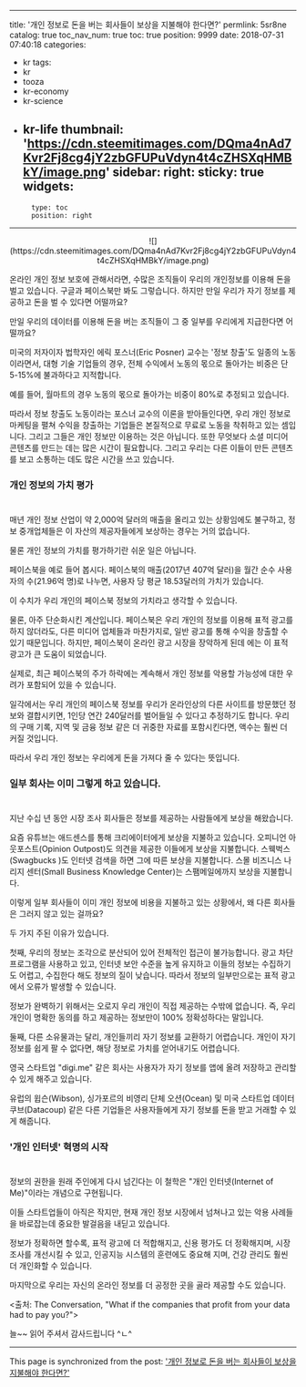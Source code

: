 
---
title: '개인 정보로 돈을 버는 회사들이 보상을 지불해야 한다면?'
permlink: 5sr8ne
catalog: true
toc_nav_num: true
toc: true
position: 9999
date: 2018-07-31 07:40:18
categories:
- kr
tags:
- kr
- tooza
- kr-economy
- kr-science
- kr-life
thumbnail: 'https://cdn.steemitimages.com/DQma4nAd7Kvr2Fj8cg4jY2zbGFUPuVdyn4t4cZHSXqHMBkY/image.png'
sidebar:
    right:
        sticky: true
widgets:
    -
        type: toc
        position: right
---


<center>
![](https://cdn.steemitimages.com/DQma4nAd7Kvr2Fj8cg4jY2zbGFUPuVdyn4t4cZHSXqHMBkY/image.png)
</center>

온라인 개인 정보 보호에 관해서라면, 수많은 조직들이 우리의 개인정보를 이용해 돈을 벌고 있습니다. 구글과 페이스북만 봐도 그렇습니다. 하지만 만일 우리가 자기 정보를 제공하고 돈을 벌 수 있다면 어떨까요? 

만일 우리의 데이터를 이용해 돈을 버는 조직들이 그 중 일부를 우리에게 지급한다면 어떨까요? 

미국의 저자이자 법학자인 에릭 포스너(Eric Posner) 교수는 '정보 창출'도 일종의 노동이라면서, 대형 기술 기업들의 경우, 전체 수익에서 노동의 몫으로 돌아가는 비중은 단 5-15%에 불과하다고 지적합니다.

예를 들어, 월마트의 경우 노동의 몫으로 돌아가는 비중이 80%로 추정되고 있습니다. 

따라서 정보 창출도 노동이라는 포스너 교수의 이론을 받아들인다면, 우리 개인 정보로  마케팅을 펼쳐 수익을 창출하는 기업들은 본질적으로 무료로 노동을 착취하고 있는 셈입니다. 그리고 그들은 개인 정보만 이용하는 것은 아닙니다. 또한 무엇보다 소셜 미디어 콘텐츠를 만드는 데는 많은 시간이 필요합니다. 그리고 우리는 다른 이들이 만든 콘텐츠를 보고 소통하는 데도 많은 시간을 쓰고 있습니다. 

### 개인 정보의 가치 평가
#
매년 개인 정보 산업이 약 2,000억 달러의 매출을 올리고 있는 상황임에도 불구하고,  정보 중개업체들은 이 자산의 제공자들에게 보상하는 경우는 거의 없습니다.

물론 개인 정보의 가치를 평가하기란 쉬운 일은 아닙니다.

페이스북을 예로 들어 봅시다. 페이스북의 매출(2017년 407억 달러)을 월간 순수 사용자의 수(21.96억 명)로 나누면, 사용자 당 평균 18.53달러의 가치가 있습니다.

이 수치가 우리 개인의 페이스북 정보의 가치라고 생각할 수 있습니다.

물론, 아주 단순화시킨 계산입니다. 페이스북은 우리 개인의 정보를 이용해 표적 광고를 하지 않더라도, 다른 미디어 업체들과 마찬가지로, 일반 광고를 통해 수익을 창출할 수 있기 때문입니다. 하지만, 페이스북이 온라인 광고 시장을 장악하게 된데 에는 이 표적 광고가 큰 도움이 되었습니다. 

실제로, 최근 페이스북의 주가 하락에는 계속해서 개인 정보를 악용할 가능성에 대한 우려가 포함되어 있을 수 있습니다.

일각에서는 우리 개인의 페이스북 정보를 우리가 온라인상의 다른 사이트를 방문했던 정보와 결합시키면, 1인당 연간 240달러를 벌어들일 수 있다고 추정하기도 합니다. 우리의 구매 기록, 지역 및 금융 정보 같은 더 귀중한 자료를 포함시킨다면, 액수는 훨씬 더 커질 것입니다. 

따라서 우리 개인 정보는 우리에게 돈을 가져다 줄 수 있다는 뜻입니다.

### 일부 회사는 이미 그렇게 하고 있습니다.
#
지난 수십 년 동안 시장 조사 회사들은 정보를 제공하는 사람들에게 보상을 해왔습니다. 

요즘 유튜브는 애드센스를 통해 크리에이터에게 보상을  지불하고 있습니다. 오피니언 아웃포스트(Opinion Outpost)도 의견을 제공한 이들에게 보상을 지불합니다. 스웩벅스(Swagbucks )도 인터넷 검색을 하면 그에 따른 보상을 지불합니다. 스몰 비즈니스 나리지 센터(Small Business Knowledge Center)는 스팸메일에까지 보상을 지불합니다.

이렇게 일부 회사들이 이미 개인 정보에 비용을 지불하고 있는 상황에서, 왜 다른 회사들은 그러지 않고 있는 걸까요? 

두 가지 주된 이유가 있습니다.

첫째, 우리의 정보는 조각으로 분산되어 있어 전체적인 접근이 불가능합니다. 광고 차단 프로그램을 사용하고 있고, 인터넷 보안 수준을 높게 유지하고 이들의 정보는 수집하기도 어렵고, 수집한다 해도 정보의 질이 낮습니다. 따라서 정보의 일부만으로는 표적 광고에서 오류가 발생할 수 있습니다.

정보가 완벽하기 위해서는 오로지 우리 개인이 직접 제공하는 수밖에 없습니다. 즉, 우리 개인이 명확한 동의를 하고  제공하는 정보만이 100% 정확성하다는 말입니다.

둘째, 다른 소유물과는 달리, 개인들끼리 자기 정보를 교환하기 어렵습니다. 개인이 자기 정보를 쉽게 팔 수 없다면, 해당 정보로 가치를 얻어내기도 어렵습니다.

영국 스타트업 "digi.me" 같은 회사는 사용자가 자기 정보를 앱에 올려 저장하고 관리할 수 있게 해주고 있습니다. 

유럽의 윕슨(Wibson), 싱가포르의 비영리 단체 오션(Ocean) 및 미국 스타트업 데이터쿠브(Datacoup) 같은 다른 기업들은 사용자들에게 자기 정보를 돈을 받고 거래할 수 있게 해줍니다. 

### '개인 인터넷' 혁명의 시작
#
정보의 권한을 원래 주인에게 다시 넘긴다는 이 철학은 "개인 인터넷(Internet of Me)"이라는 개념으로 구현됩니다. 

이들 스타트업들이 아직은 작지만, 현재 개인 정보 시장에서 넘쳐나고 있는 악용 사례들을 바로잡는데 중요한 발걸음을 내딛고 있습니다. 

정보가 정확하면 할수록, 표적 광고에 더 적합해지고, 신용 평가도 더 정확해지며, 시장 조사를 개선시킬 수 있고, 인공지능 시스템의 훈련에도 중요해 지며, 건강 관리도 훨씬 더 개인화할 수 있습니다. 

마지막으로 우리는 자신의 온라인 정보를 더 공정한 곳을 골라 제공할 수도 있습니다. 

<출처: The Conversation, "What if the companies that profit from your data had to pay you?">

늘~~ 읽어 주셔서 감사드립니다 ^ㄴ^

- - -

This page is synchronized from the post: ['개인 정보로 돈을 버는 회사들이 보상을 지불해야 한다면?'](https://steemit.com/@pius.pius/5sr8ne)
